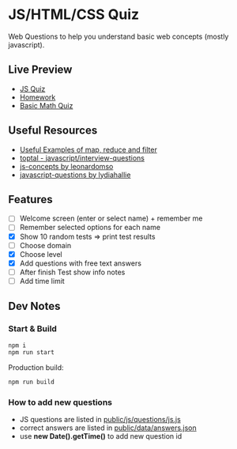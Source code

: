 # JS/HTML/CSS Quiz

Web Questions to help you understand basic web concepts (mostly javascript).

## Live Preview

- [JS Quiz](https://nmatei.github.io/simple-quiz-app/public/?domain=js&level=20)
- [Homework](https://nmatei.github.io/simple-quiz-app/public/?domain=js-homework&level=15)
- [Basic Math Quiz](https://nmatei.github.io/simple-quiz-app/public/?domain=math&level=27)

## Useful Resources

- [Useful Examples of map, reduce and filter](https://link.medium.com/XezVbaWgNT)
- [toptal - javascript/interview-questions](https://www.toptal.com/javascript/interview-questions)
- [js-concepts by leonardomso](https://github.com/leonardomso/33-js-concepts#1-call-stack)
- [javascript-questions by lydiahallie](https://github.com/lydiahallie/javascript-questions/blob/master/README.md)

## Features

- [ ] Welcome screen (enter or select name) + remember me
- [ ] Remember selected options for each name
- [x] Show 10 random tests => print test results
- [ ] Choose domain
- [x] Choose level
- [x] Add questions with free text answers
- [ ] After finish Test show info notes
- [ ] Add time limit

## Dev Notes

### Start & Build

```sh
npm i
npm run start
```

Production build:

```sh
npm run build
```

### How to add new questions

- JS questions are listed in [public/js/questions/js.js](public/js/questions/js.js)
- correct answers are listed in [public/data/answers.json](public/data/answers.json)
- use **new Date().getTime()** to add new question id
